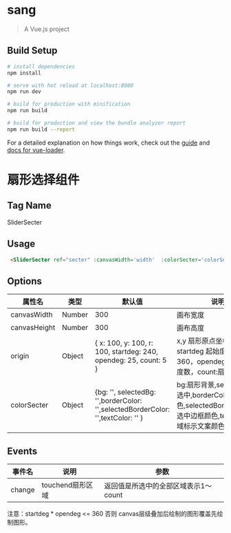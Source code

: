 # sang

> A Vue.js project

## Build Setup

``` bash
# install dependencies
npm install

# serve with hot reload at localhost:8080
npm run dev

# build for production with minification
npm run build

# build for production and view the bundle analyzer report
npm run build --report
```

For a detailed explanation on how things work, check out the [guide](http://vuejs-templates.github.io/webpack/) and [docs for vue-loader](http://vuejs.github.io/vue-loader).
# 扇形选择组件

## Tag Name

SliderSecter

## Usage

```html
 <SliderSecter ref="secter" :canvasWidth='width'  :colorSecter='colorSecter' :origin='origin' :canvasHeight='height'/>
```

## Options
属性名   |    类型    |    默认值    |   说明
----    | ----      | ----        | ----    |
canvasWidth | Number | 300 | 画布宽度
canvasHeight | Number | 300 | 画布高度
origin | Object | { x: 100, y: 100, r: 100, startdeg: 240, opendeg: 25, count: 5 } | x,y 扇形原点坐标，r半径，startdeg 起始度数0～360，opendeg:扇形开合度数，count:扇形数量
colorSecter | Object | {bg: '', selectedBg: '',borderColor: '',selectedBorderColor: '',textColor: '' } | bg:扇形背景,selectedBg:选中,borderColor:边框颜色,selectedBorderColor：选中边框颜色,textColor:区域标示文案颜色。

## Events
事件名   |    说明    |   参数
----    | ----      | ----        |
change  | touchend扇形区域 | 返回值是所选中的全部区域表示1～count


注意：startdeg * opendeg <= 360  否则 canvas层级叠加后绘制的图形覆盖先绘制图形。
